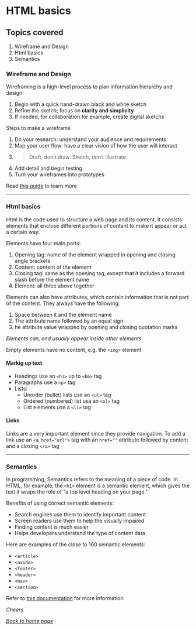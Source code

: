 # HTML basics
## Topics covered
1. Wireframe and Design
2. Html basics
3. Semantics

### Wireframe and Design

Wireframing is a high-level process to plan information hierarchy and design

1. Begin with a quick hand-drawn black and white sketch
2. Refine the sketch; focus on **clarity and simplicity**
3. If needed, for collaboration for example, create digital sketchs

Steps to make a wireframe

1. Do your research: understand your audience and requirements
2. Map your user flow: have a clear vision of how the user will interact
3. >Draft, don’t draw. Sketch, don’t illustrate
4. Add detail and begin testing
5. Turn your wireframes into prototypes

Read [this guide](https://careerfoundry.com/en/blog/ux-design/how-to-create-your-first-wireframe/) to learn more


---

### Html basics

Html is the code used to structure a web page and its content.  It consists elements that enclose different portions of content to make it appear or act a certain way.

Elements have four main parts:
1. Opening tag: name of the element wrapped in opening and closing angle brackets
2. Content: content of the element
3. Closing tag: same as the opening tag, except that it includes a forward slash before the element name
4. Element: all three above together

Elements can also have attributes, which contain information that is not part of the content.  They always have the following:

1. Space between it and the element name
2. The attribute name followed by an equal sign
3. he attribute value wrapped by opening and closing quotation marks

*Elements can, and usually appear inside other elements*

Empty elements have no content, e.g. the `<img>` element

#### Markig up text

- Headings use an `<h1>` up to `<h6>` tag
- Paragraphs use a `<p>` tag
- Lists:
  - Unorder (bullet) lists use an `<ul>` tag
  - Ordered (numbered) list usa an `<ol>` tag
  - List elements use a `<li>` tag

#### Links
Links are a very important element since they provide navigation.
To add a link use an `<a href="url">` tag with an `href=""` attribute followed by content and a closing `</a>` tag

---

### Semantics

In programming, Semantics refers to the meaning of a piece of code.  In HTML, for example, the `<h1>` element is a semantic element, which gives the text it wraps the role of "a top level heading on your page."

Benefits of using correct semantic elements:
- Search engines use them to identify important content
- Screen readers use them to help the visually impaired
- Finding content is much easier
- Helps developers understand the type of content data

Here are examples of the close to 100 semantic elements:

- `<article>`
- `<aside>`
- `<footer>`
- `<header>`
- `<nav>`
- `<section>`

Refer to [this documentation](https://developer.mozilla.org/en-US/docs/Web/HTML/Element) for more information

*Cheers*

*[Back to home page](index.md)*